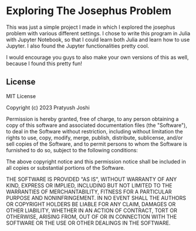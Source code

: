 # Exploring The Josephus Problem # 

This was just a simple project I made in which I explored the josephus problem with various different settings. I chose to write this program in Julia with Jupyter Notebook, so that I could learn both Julia and learn how to use Jupyter. I also found the Jupyter functionalities pretty cool.

I would encourage you guys to also make your own versions of this as well, because I found this pretty fun!

## License ##

MIT License

Copyright (c) 2023 Pratyush Joshi 

Permission is hereby granted, free of charge, to any person obtaining a copy
of this software and associated documentation files (the "Software"), to deal
in the Software without restriction, including without limitation the rights
to use, copy, modify, merge, publish, distribute, sublicense, and/or sell
copies of the Software, and to permit persons to whom the Software is
furnished to do so, subject to the following conditions:

The above copyright notice and this permission notice shall be included in all
copies or substantial portions of the Software.

THE SOFTWARE IS PROVIDED "AS IS", WITHOUT WARRANTY OF ANY KIND, EXPRESS OR
IMPLIED, INCLUDING BUT NOT LIMITED TO THE WARRANTIES OF MERCHANTABILITY,
FITNESS FOR A PARTICULAR PURPOSE AND NONINFRINGEMENT. IN NO EVENT SHALL THE
AUTHORS OR COPYRIGHT HOLDERS BE LIABLE FOR ANY CLAIM, DAMAGES OR OTHER
LIABILITY, WHETHER IN AN ACTION OF CONTRACT, TORT OR OTHERWISE, ARISING FROM,
OUT OF OR IN CONNECTION WITH THE SOFTWARE OR THE USE OR OTHER DEALINGS IN THE
SOFTWARE.
